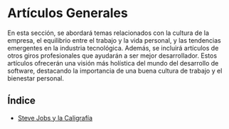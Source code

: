 # Artículos Generales


En esta sección, se abordará temas relacionados con la cultura de la empresa, el equilibrio entre el trabajo y la vida personal, y las tendencias emergentes en la industria tecnológica. Además, se incluirá artículos de otros giros profesionales que ayudarán a ser mejor desarrollador. Estos artículos ofrecerán una visión más holística del mundo del desarrollo de software, destacando la importancia de una buena cultura de trabajo y el bienestar personal.

## Índice

- [Steve Jobs y la Caligrafía](./0001)